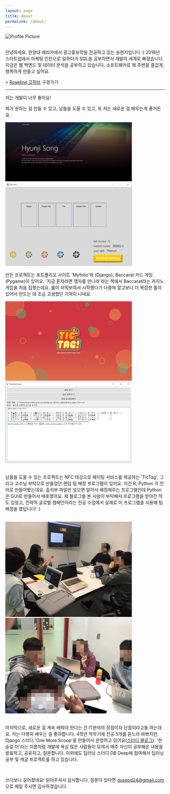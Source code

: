```yaml
---
layout: page
title: About
permalink: /about/
---
```


<img src="{{ site.baseurl }}/assets/profile.jpg" title="Profile Picture" class="profile">
<br>
<br>

안녕하세요. 한양대 에리카에서 광고홍보학을 전공하고 있는 송현지입니다 :) 
2018년 스타트업에서 마케팅 인턴으로 일하다가 SQL을 공부하면서 개발의 세계로 빠졌습니다. 
지금은 웹 백엔드 및 데이터 분석을 공부하고 있습니다. 소프트웨어로 제 주변을 즐겁게, 행복하게 만들고 싶어요. 

\> [Roseline 깃허브](https://github.com/roseline124) 구경가기
<br>

<hr>

저는 개발이 너무 좋아요!

제가 원하는 걸 만들 수 있고, 남들을 도울 수 있고, 또 저는 새로운 걸 배우는게 좋거든요.
<br>

<div style="display:inline">
<img src="/assets/images/myfolio.PNG" style="width:400px; marign-right:10px;">
<img src="/assets/images/baccarat.PNG" style="width:400px;">
</div>
<br>

만든 프로젝트는 포트폴리오 사이트 'Myfolio'와 (Django), Baccarat 카드 게임(Pygame)이 있어요. '지금 혼자라면 맹자를 만나라'라는 책에서 Baccarat라는 카지노 게임을 처음 접했는데요. 룰이 쉬워보여서 시작했다가 나중에 알고보니 더 복잡한 룰이 있어서 만드는 데 조금 고생했던 기억이 나네요. 
<br>
<div style="display:inline">

<img src="/assets/images/tigtag.jpg" style="width:400px; marign-right:10px;" >
<img src="/assets/images/random_team.PNG" style="width:400px;">
</div>
<br>
<br>

남들을 도울 수 있는 프로젝트는 NFC 태깅으로 웨이팅 서비스를 제공하는 'TicTag', 그리고 교수님 부탁으로 만들었던 랜덤 팀 배정 프로그램이 있어요. 이건 R, Python 각 언어로 만들어봤는데요. 출석부 파일만 넣으면 알아서 배정해주는 프로그램인데 Python은 GUI로 만들어서 배포했어요. 제 블로그를 본 사람이 부탁해서 프로그램을 받아간 적도 있었고, 전략적 글로벌 캠페인이라는 전공 수업에서 실제로 이 프로그램을 사용해 팀 배정을 했답니다! :) 

<br>
<div style="display:inline">
<img src="/assets/images/onemore_template2.jpg" style="width:400px; marign-right:10px;" alt="onemorescoop">
<img src="/assets/images/dbdeep.jpg" style="width:400px;">
</div>
<br>
<br>

마지막으로, 새로운 걸 계속 배워야 한다는 건 IT분야의 장점이자 단점이라고들 하는데요. 저는 다행히 배우는 걸 좋아합니다. 4학년 막학기에 전공 5개를 듣느라 바쁘지만, Django 스터디 'One More Scoop'을 만들어서 운영하고 있어요([스터디 블로그](djangoHY.github.io)). '한 숟갈 더'라는 이름처럼 개발에 욕심 많은 사람들이 모여서 매주 자신이 공부해온 내용을 발표하고, 공유하고, 질문합니다. 이외에도 딥러닝 스터디 DB Deep에 참여해서 딥러닝 공부 및 캐글 프로젝트를 하고 있습니다.

<br>

쓰다보니 길어졌네요! 읽어주셔서 감사합니다. 
질문이 있다면 [guseod24@gmail.com](guseod24@gmail.com)으로 메일 주시면 감사하겠습니다.



[네이버 블로그]: https://blog.naver.com/guseod24
[깃허브]: https://github.com/roseline124

<br>
<br>

